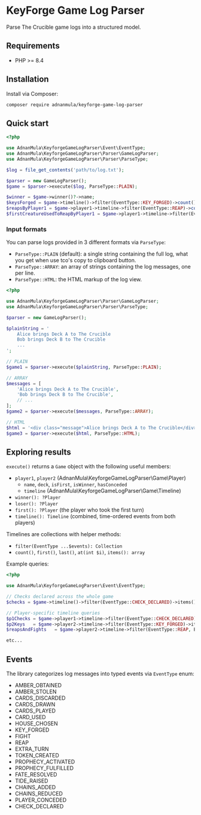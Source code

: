 # KeyForge Game Log Parser

Parse The Crucible game logs into a structured model.

## Requirements
- PHP >= 8.4

## Installation
Install via Composer:

```bash
composer require adnanmula/keyforge-game-log-parser
```

## Quick start

```php
<?php

use AdnanMula\KeyforgeGameLogParser\Event\EventType;
use AdnanMula\KeyforgeGameLogParser\Parser\GameLogParser;
use AdnanMula\KeyforgeGameLogParser\Parser\ParseType;

$log = file_get_contents('path/to/log.txt');

$parser = new GameLogParser();
$game = $parser->execute($log, ParseType::PLAIN);

$winner = $game->winner()?->name;
$keysForged = $game->timeline()->filter(EventType::KEY_FORGED)->count();
$reapsByPlayer1 = $game->player1->timeline->filter(EventType::REAP)->count();
$firstCreatureUsedToReapByPlayer1 = $game->player1->timeline->filter(EventType::REAP)->at(0)->value;
```

### Input formats
You can parse logs provided in 3 different formats via `ParseType`:
- `ParseType::PLAIN` (default): a single string containing the full log, what you get when use tco's copy to clipboard button.
- `ParseType::ARRAY`: an array of strings containing the log messages, one per line.
- `ParseType::HTML`: the HTML markup of the log view.

```php
<?php

use AdnanMula\KeyforgeGameLogParser\Parser\GameLogParser;
use AdnanMula\KeyforgeGameLogParser\Parser\ParseType;

$parser = new GameLogParser();

$plainString = '
    Alice brings Deck A to The Crucible
    Bob brings Deck B to The Crucible
    ...
';

// PLAIN
$game1 = $parser->execute($plainString, ParseType::PLAIN);

// ARRAY
$messages = [
    'Alice brings Deck A to The Crucible',
    'Bob brings Deck B to The Crucible',
    // ...
];
$game2 = $parser->execute($messages, ParseType::ARRAY);

// HTML
$html = '<div class="message">Alice brings Deck A to The Crucible</div>...';
$game3 = $parser->execute($html, ParseType::HTML);
```

## Exploring results
`execute()` returns a `Game` object with the following useful members:

- `player1`, `player2` (AdnanMula\KeyforgeGameLogParser\Game\Player)
  - `name`, `deck`, `isFirst`, `isWinner`, `hasConceded`
  - `timeline` (AdnanMula\KeyforgeGameLogParser\Game\Timeline)
- `winner(): ?Player`
- `loser(): ?Player`
- `first(): ?Player` (the player who took the first turn)
- `timeline(): Timeline` (combined, time-ordered events from both players)

Timelines are collections with helper methods:
- `filter(EventType ...$events): Collection`
- `count()`, `first()`, `last()`, `at(int $i)`, `items(): array`

Example queries:

```php
<?php

use AdnanMula\KeyforgeGameLogParser\Event\EventType;

// Checks declared across the whole game
$checks = $game->timeline()->filter(EventType::CHECK_DECLARED)->items();

// Player-specific timeline queries
$p1Checks = $game->player1->timeline->filter(EventType::CHECK_DECLARED)->items();
$p2Keys   = $game->player2->timeline->filter(EventType::KEY_FORGED)->items();
$reapsAndFights   = $game->player2->timeline->filter(EventType::REAP, EventType::FIGHT)->items();

etc...
```

## Events
The library categorizes log messages into typed events via `EventType` enum:

- AMBER_OBTAINED
- AMBER_STOLEN
- CARDS_DISCARDED
- CARDS_DRAWN
- CARDS_PLAYED
- CARD_USED
- HOUSE_CHOSEN
- KEY_FORGED
- FIGHT
- REAP
- EXTRA_TURN
- TOKEN_CREATED
- PROPHECY_ACTIVATED
- PROPHECY_FULFILLED
- FATE_RESOLVED
- TIDE_RAISED
- CHAINS_ADDED
- CHAINS_REDUCED
- PLAYER_CONCEDED
- CHECK_DECLARED
